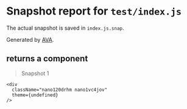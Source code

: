 # Snapshot report for `test/index.js`

The actual snapshot is saved in `index.js.snap`.

Generated by [AVA](https://ava.li).

## returns a component

> Snapshot 1

    <div
      className="nano120drhm nano1vc4jov"
      theme={undefined}
    />
